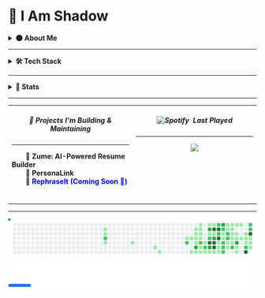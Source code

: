# 👤 I Am Shadow

<details>
  <summary><strong>🌑 About Me</strong></summary>
<br/>
I am Reymund Virtus, a full-stack engineer operating quietly and crafting systems from the shadows.

I wield **Python**, **TypeScript**, and **PHP** as my core arsenal, building everything from sleek web interfaces to robust mobile solutions.  
I specialize in **serverless technologies**, seamlessly integrating AWS and Azure to deliver scalable, event-driven architectures.

My realm spans the full stack, from intuitive UI interactions to data pipelines and infrastructure as code.  
From RESTful APIs to real-time systems, I deploy with precision and purpose.

In the silence, I thrive.  
While others chase trends, I study **emerging technologies**, master them, and bend them to my will.

> *Where others see complexity, I see patterns.*

A mere shadow, blending into the silence, while crafting world-altering code in the dark.

> *I don’t need recognition.* 
> *I don’t need applause.*  
> *Because in the world of systems and services...*  
> *I am the one who holds the architecture together.*  
> *I am Atomic.* 💥

##### *Contact shadow here:* [![Proton](https://img.shields.io/badge/Proton_Mail-%236D4AFF?style=flat-square&logo=proton-mail&logoColor=white)](mailto:rvirtus@proton.me)

</details>

---

<details>
  <summary><strong>🛠️ Tech Stack</strong></summary>

  
#### DevOps & Cloud:
![AWS](https://img.shields.io/badge/AWS-ff9900?style=flat-square&logoColor=white) 
![Azure](https://img.shields.io/badge/Azure-007fff?style=flat-square&logoColor=white) 
![Firebase](https://img.shields.io/badge/Firebase-%23FF9100?style=flat-square&logo=firebase&logoColor=white) 
![Github Actions](https://img.shields.io/badge/GitHub_Actions-%232088FF?style=flat-square&logo=github-actions&logoColor=white) 
![Terraform](https://img.shields.io/badge/Terraform-%235c4ee5?style=flat-square&logo=Terraform&logoColor=white) 
![Docker](https://img.shields.io/badge/Docker-%232496ED?style=flat-square&logo=docker&logoColor=white) 
<!-- ![Grafana](https://img.shields.io/badge/Grafana-%23F46800?style=flat-square&logo=grafana&logoColor=white) -->
#### Backend:
![Django](https://img.shields.io/badge/Django-%23092E20?style=flat-square&logo=django&logoColor=white) 
![FastAPI](https://img.shields.io/badge/FastAPI-%23009688?style=flat-square&logo=fastAPI&logoColor=white) 
![NodeJS](https://img.shields.io/badge/Node.js-%235FA04E?style=flat-square&logo=node.js&logoColor=white) 
![Laravel](https://img.shields.io/badge/Laravel-%23FF2D20?style=flat-square&logo=laravel&logoColor=white) 
<!-- ![Flask](https://img.shields.io/badge/Flask-%23000.svg?style=flat-square&logo=flask&logoColor=white) --> 
#### Database:
![MySQL](https://img.shields.io/badge/MySQL-%234479A1?style=flat-square&logo=mysql&logoColor=white) 
![Postgres](https://img.shields.io/badge/PostgreSQL-%234169E1?style=flat-square&logo=PostgreSQL&logoColor=white) 
![AmazonDynamoDB](https://img.shields.io/badge/Amazon%20DynamoDB-3b48cc?style=flat-square&logo=Amazon%20DynamoDB&logoColor=white) 
![AmazonNeptune](https://img.shields.io/badge/Amazon_Neptune-%233a48cd?style=flat-square) 
<!-- ![MongoDB](https://img.shields.io/badge/MongoDB-%2347A248?style=flat-square&logo=mongodb&logoColor=white) -->
<!-- ![Neo4J](https://img.shields.io/badge/Neo4j-%234581C3?style=flat-square&logo=neo4j&logoColor=white) -->
#### Frontend:
![Next JS](https://img.shields.io/badge/Next.js-%23000000?style=flat-square&logo=next.js&logoColor=white) 
![shadcn/ui](https://img.shields.io/badge/shadcn%2Fui-%23000000?style=flat-square&logo=shadcn%2Fui&logoColor=white) 
![React](https://img.shields.io/badge/React-%2300d8fe?style=flat-square&logo=react&logoColor=white) 
![TailwindCSS](https://img.shields.io/badge/TailwindCSS-%2306B6D4?style=flat-square&logo=tailwindcss&logoColor=white) 
<!-- ![Vue.js](https://img.shields.io/badge/Vue.js-%234FC08D?style=flat-square&logo=vue.js&logoColor=white) -->
<!-- ![Figma](https://img.shields.io/badge/Figma-%23F24E1E?style=flat-square&logo=figma&logoColor=white) -->
<!-- ![Bootstrap](https://img.shields.io/badge/Bootstrap-%238819fd?style=flat-square&logo=Bootstrap&logoColor=white) -->
#### Mobile Development:
![Flutter](https://img.shields.io/badge/Flutter-%232fb8f6?style=flat-square&logo=flutter&logoColor=white) 
![Expo](https://img.shields.io/badge/Expo-%231C2024?style=flat-square&logo=expo&logoColor=white) 
#### Developer Tools:
![Git](https://img.shields.io/badge/Git-%23F05032?style=flat-square&logo=git&logoColor=white) 
![GitHub](https://img.shields.io/badge/GitHub-%23181717?style=flat-square&logo=github&logoColor=white) 
![Bitbucket](https://img.shields.io/badge/Bitbucket-%230052CC?style=flat-square&logo=Bitbucket&logoColor=white) 
![Jira Software](https://img.shields.io/badge/Jira_Software-%230052CC?style=flat-square&logo=jira-software&logoColor=white) 
![Postman](https://img.shields.io/badge/Postman-%23FF6C37?style=flat-square&logo=postman&logoColor=white) 
![Neovim](https://img.shields.io/badge/Neovim-%2357A143?style=flat-square&logo=Neovim&logoColor=white) 
<!-- ![GitHub Copilot](https://img.shields.io/badge/GitHub_Copilot-%23000000?style=flat-square&logo=github-copilot&logoColor=white) -->
<!-- ![v0](https://img.shields.io/badge/v0-%23000000?style=flat-square&logo=v0&logoColor=white)  -->
<!-- ![Tmux](https://img.shields.io/badge/Tmux-%231BB91F?style=flat-square&logo=tmux&logoColor=white)  -->
#### AI Tools:
![Static Badge](https://img.shields.io/badge/LangChain-%231C3C3C?style=flat-square&logo=langchain&logoColor=white) 
![Gemini](https://img.shields.io/badge/Gemini-%23697ccc?style=flat-square&logo=google-gemini&logoColor=white) 
![OpenAI](https://img.shields.io/badge/OpenAI-%230ea982?style=flat-square&logo=openai&logoColor=white) 
![Amazon Bedrock](https://img.shields.io/badge/Amazon_Bedrock-%23258671?style=flat-square&logoColor=white) 
<!-- ![Anthropic](https://img.shields.io/badge/Anthropic-%23D97757?style=flat-square&logo=claude&logoColor=white) -->
</details>

---

<details>
  <summary><strong>🔮 Stats</strong></summary>
<br/>
  
<!--START_SECTION:waka-->
**I'm a Night 🦉** 

```text
🌞 Morning                139 commits         ████░░░░░░░░░░░░░░░░░░░░░   14.54 % 
🌆 Daytime                170 commits         ████░░░░░░░░░░░░░░░░░░░░░   17.78 % 
🌃 Evening                318 commits         ████████░░░░░░░░░░░░░░░░░   33.26 % 
🌙 Night                  329 commits         █████████░░░░░░░░░░░░░░░░   34.41 % 
```
📅 **I'm Most Productive on Wednesday** 

```text
Monday                   160 commits         ████░░░░░░░░░░░░░░░░░░░░░   16.74 % 
Tuesday                  152 commits         ████░░░░░░░░░░░░░░░░░░░░░   15.90 % 
Wednesday                190 commits         █████░░░░░░░░░░░░░░░░░░░░   19.87 % 
Thursday                 118 commits         ███░░░░░░░░░░░░░░░░░░░░░░   12.34 % 
Friday                   147 commits         ████░░░░░░░░░░░░░░░░░░░░░   15.38 % 
Saturday                 89 commits          ██░░░░░░░░░░░░░░░░░░░░░░░   09.31 % 
Sunday                   100 commits         ███░░░░░░░░░░░░░░░░░░░░░░   10.46 % 
```


📊 **This Week I Spent My Time On** 

```text
💬 Programming Languages: 
Bash                     2 hrs 42 mins       ███████████░░░░░░░░░░░░░░   42.27 % 
TypeScript               1 hr 7 mins         ████░░░░░░░░░░░░░░░░░░░░░   17.43 % 
CSV                      1 hr 4 mins         ████░░░░░░░░░░░░░░░░░░░░░   16.80 % 
Markdown                 46 mins             ███░░░░░░░░░░░░░░░░░░░░░░   11.96 % 
Python                   31 mins             ██░░░░░░░░░░░░░░░░░░░░░░░   08.08 % 
```


<!--END_SECTION:waka-->
</details>

---

<div align="center" width="100%">
  <table>
    <tr>
      <td align="left" valign="center" width="50%">
        <h5 align="center">🎯 Projects I'm Building & Maintaining</h5>
          <hr />
          &emsp;&emsp;🔗 <a href="https://zume.reymundvirtus.com/" style="text-decoration: none;"><strong>Zume: AI-Powered Resume Builder</strong></a>
          <br />
          &emsp;&emsp;🔗 <a href="https://personalink-b181a.web.app/" style="text-decoration: none;"><strong>PersonaLink</strong></a>
          <br />
          &emsp;&emsp;🔗 <a href="#" style="text-decoration: none; color: blue;"><strong>RephraseIt (Coming Soon 🚀)</strong></a>
        <br />
        <br />
        <br />
      </td>
      <td align="center" valign="top" width="50%">
        <h5 align="center">
          <img src="https://upload.wikimedia.org/wikipedia/commons/8/84/Spotify_icon.svg" alt="Spotify" width="15">&nbsp; Last Played
        </h5>
          <hr />
        <a href="#">
          <img width="400" src="https://spotify-github-profile.kittinanx.com/api/view?uid=reymundvirtus-ph&cover_image=true&theme=novatorem&show_offline=false&background_color=000000&interchange=false&bar_color=53b14f&bar_color_cover=false" />
        </a>
      </td>
    </tr>
  </table>
</div>

---

<picture>
  <source
    media="(prefers-color-scheme: dark)"
    srcset="images/breakout-dark.svg"
  />
  <source
    media="(prefers-color-scheme: light)"
    srcset="images/breakout-light.svg"
  />
  <img alt="Breakout Game" src="images/breakout-light.svg" />
</picture>
